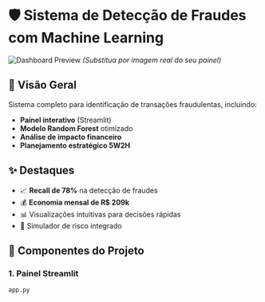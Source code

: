 # 🛡️ Sistema de Detecção de Fraudes com Machine Learning

![Dashboard Preview](https://via.placeholder.com/800x400?text=Screenshot+do+Painel+Streamlit)
*(Substitua por imagem real do seu painel)*

## 📌 Visão Geral
Sistema completo para identificação de transações fraudulentas, incluindo:
- **Painel interativo** (Streamlit)
- **Modelo Random Forest** otimizado
- **Análise de impacto financeiro**
- **Planejamento estratégico 5W2H**

## ✨ Destaques
- 📈 **Recall de 78%** na detecção de fraudes
- 💰 **Economia mensal de R$ 209k**
- 📊 Visualizações intuitivas para decisões rápidas
- 🤖 Simulador de risco integrado

## 🧩 Componentes do Projeto

### 1. Painel Streamlit
```python
app.py
